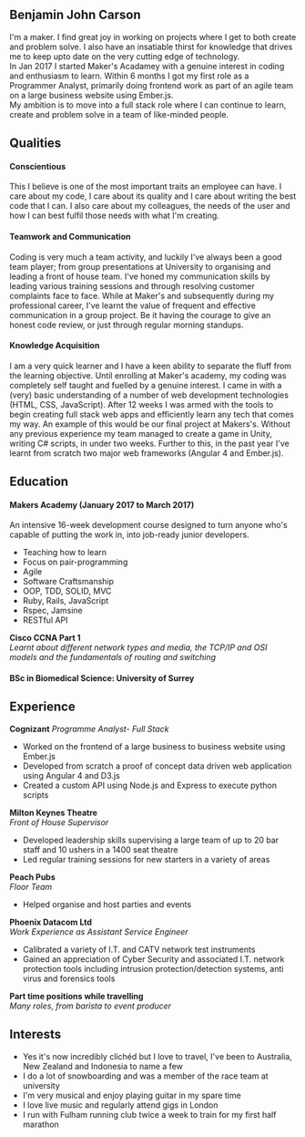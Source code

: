 ## Benjamin John Carson

I'm a maker. I find great joy in working on projects where I get to both create and problem solve. I also have an insatiable thirst for knowledge that drives me to keep upto date on the very cutting edge of technology.\
In Jan 2017 I started Maker's Acadamey with a genuine interest in coding and enthusiasm to learn. Within 6 months I got my first role as a Programmer Analyst, primarily doing frontend work as part of an agile team on a large business website using Ember.js.\
My ambition is to move into a full stack role where I can continue to learn, create and problem solve in a team of like-minded people.

## Qualities

#### Conscientious

This I believe is one of the most important traits an employee can have. I care about my code, I care about its quality and I care about writing the best code that I can. I also care about my colleagues, the needs of the user and how I can best fulfil those needs with what I'm creating.

#### Teamwork and Communication

Coding is very much a team activity, and luckily I've always been a good team player; from group presentations at University to organising and leading a front of house team. I've honed my communication skills by leading various training sessions and through resolving customer complaints face to face. While at Maker's and subsequently during my professional career, I've learnt the value of frequent and effective communication in a group project. Be it having the courage to give an honest code review, or just through regular morning standups.

#### Knowledge Acquisition

I am a very quick learner and I have a keen ability to separate the fluff from the learning objective. Until enrolling at Maker's academy, my coding was completely self taught and fuelled by a genuine interest. I came in with a (very) basic understanding of a number of web development technologies (HTML, CSS, JavaScript). After 12 weeks I was armed with the tools to begin creating full stack web apps and efficiently learn any tech that comes my way. An example of this would be our final project at Makers's. Without any previous experience my team managed to create a game in Unity, writing C# scripts, in under two weeks. Further to this, in the past year I've learnt from scratch two major web frameworks (Angular 4 and Ember.js). 

## Education

#### Makers Academy (January 2017 to March 2017)

An intensive 16-week development course designed to turn anyone who's capable of putting the work in, into job-ready junior developers.
- Teaching how to learn
- Focus on pair-programming
- Agile
- Software Craftsmanship
- OOP, TDD, SOLID, MVC
- Ruby, Rails, JavaScript
- Rspec, Jamsine
- RESTful API


**Cisco CCNA Part 1**  
*Learnt about different network types and media, the TCP/IP and OSI models and the fundamentals of routing and switching*


#### BSc in Biomedical Science: University of Surrey

## Experience

**Cognizant**
*Programme Analyst- Full Stack*
- Worked on the frontend of a large business to business website using Ember.js
- Developed from scratch a proof of concept data driven web application using Angular 4 and D3.js
- Created a custom API using Node.js and Express to execute python scripts

**Milton Keynes Theatre**  
*Front of House Supervisor*
- Developed leadership skills supervising a large team of up to 20 bar staff and 10 ushers in a 1400 seat theatre
- Led regular training sessions for new starters in a variety of areas

**Peach Pubs**  
*Floor Team*
- Helped organise and host parties and events

**Phoenix Datacom Ltd**  
*Work Experience as Assistant Service Engineer*
- Calibrated a variety of I.T. and CATV network test instruments
- Gained an appreciation of Cyber Security and associated I.T. network protection tools including intrusion protection/detection systems, anti virus and forensics tools

**Part time positions while travelling**  
*Many roles, from barista to event producer*

## Interests

- Yes it's now incredibly clichéd but I love to travel, I've been to Australia, New Zealand and Indonesia to name a few
- I do a lot of snowboarding and was a member of the race team at university
- I'm very musical and enjoy playing guitar in my spare time
- I love live music and regularly attend gigs in London
- I run with Fulham running club twice a week to train for my first half marathon
